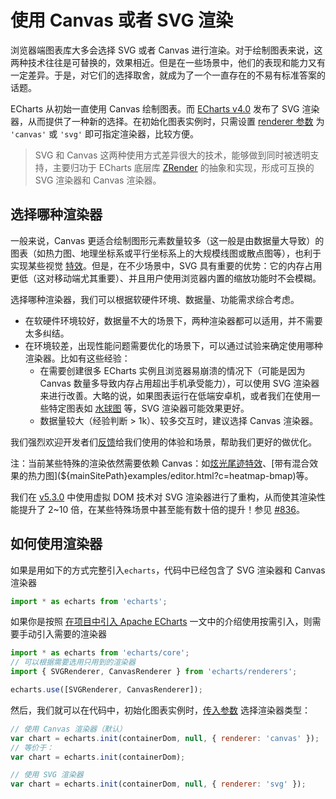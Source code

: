 # 使用 Canvas 或者 SVG 渲染

浏览器端图表库大多会选择 SVG 或者 Canvas 进行渲染。对于绘制图表来说，这两种技术往往是可替换的，效果相近。但是在一些场景中，他们的表现和能力又有一定差异。于是，对它们的选择取舍，就成为了一个一直存在的不易有标准答案的话题。

ECharts 从初始一直使用 Canvas 绘制图表。而 [ECharts v4.0](https://echarts.apache.org/zh/changelog.html#v4-0-0) 发布了 SVG 渲染器，从而提供了一种新的选择。在初始化图表实例时，只需设置 [renderer 参数](${mainSitePath}api.html#echarts.init) 为 `'canvas'` 或 `'svg'` 即可指定渲染器，比较方便。

> SVG 和 Canvas 这两种使用方式差异很大的技术，能够做到同时被透明支持，主要归功于 ECharts 底层库 [ZRender](https://github.com/ecomfe/zrender) 的抽象和实现，形成可互换的 SVG 渲染器和 Canvas 渲染器。

## 选择哪种渲染器

一般来说，Canvas 更适合绘制图形元素数量较多（这一般是由数据量大导致）的图表（如热力图、地理坐标系或平行坐标系上的大规模线图或散点图等），也利于实现某些视觉 [特效](${mainSitePath}examples/editor.html?c=lines-bmap-effect)。但是，在不少场景中，SVG 具有重要的优势：它的内存占用更低（这对移动端尤其重要）、并且用户使用浏览器内置的缩放功能时不会模糊。

选择哪种渲染器，我们可以根据软硬件环境、数据量、功能需求综合考虑。

- 在软硬件环境较好，数据量不大的场景下，两种渲染器都可以适用，并不需要太多纠结。
- 在环境较差，出现性能问题需要优化的场景下，可以通过试验来确定使用哪种渲染器。比如有这些经验：
  - 在需要创建很多 ECharts 实例且浏览器易崩溃的情况下（可能是因为 Canvas 数量多导致内存占用超出手机承受能力），可以使用 SVG 渲染器来进行改善。大略的说，如果图表运行在低端安卓机，或者我们在使用一些特定图表如 [水球图](https://ecomfe.github.io/echarts-liquidfill/example/) 等，SVG 渲染器可能效果更好。
  - 数据量较大（经验判断 > 1k）、较多交互时，建议选择 Canvas 渲染器。

我们强烈欢迎开发者们[反馈](https://github.com/apache/echarts/issues/new/choose)给我们使用的体验和场景，帮助我们更好的做优化。

注：当前某些特殊的渲染依然需要依赖 Canvas：如[炫光尾迹特效](${optionPath}series-lines.effect)、[带有混合效果的热力图](${mainSitePath}examples/editor.html?c=heatmap-bmap)等。

我们在 [v5.3.0](${lang}/basics/release-note/5-3-0/#全新的-svg-渲染器) 中使用虚拟 DOM 技术对 SVG 渲染器进行了重构，从而使其渲染性能提升了 2~10 倍，在某些特殊场景中甚至能有数十倍的提升！参见 [#836](https://github.com/ecomfe/zrender/pull/836)。

## 如何使用渲染器

如果是用如下的方式完整引入`echarts`，代码中已经包含了 SVG 渲染器和 Canvas 渲染器

```js
import * as echarts from 'echarts';
```

如果你是按照 [在项目中引入 Apache ECharts](${lang}/basics/import) 一文中的介绍使用按需引入，则需要手动引入需要的渲染器

```js
import * as echarts from 'echarts/core';
// 可以根据需要选用只用到的渲染器
import { SVGRenderer, CanvasRenderer } from 'echarts/renderers';

echarts.use([SVGRenderer, CanvasRenderer]);
```

然后，我们就可以在代码中，初始化图表实例时，[传入参数](${mainSitePath}api.html#echarts.init) 选择渲染器类型：

```js
// 使用 Canvas 渲染器（默认）
var chart = echarts.init(containerDom, null, { renderer: 'canvas' });
// 等价于：
var chart = echarts.init(containerDom);

// 使用 SVG 渲染器
var chart = echarts.init(containerDom, null, { renderer: 'svg' });
```
